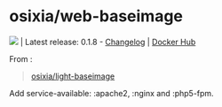# osixia/web-baseimage

[![](https://badge.imagelayers.io/osixia//web-baseimage:latest.svg)](https://imagelayers.io/?images=osixia//web-baseimage:latest 'Get your own badge on imagelayers.io') | Latest release: 0.1.8 - [Changelog](CHANGELOG.md) | [Docker Hub](https://hub.docker.com/r/osixia/web-baseimage) 

From :
> [osixia/light-baseimage](https://github.com/osixia/docker-light-baseimage)

Add service-available: :apache2, :nginx and :php5-fpm.

